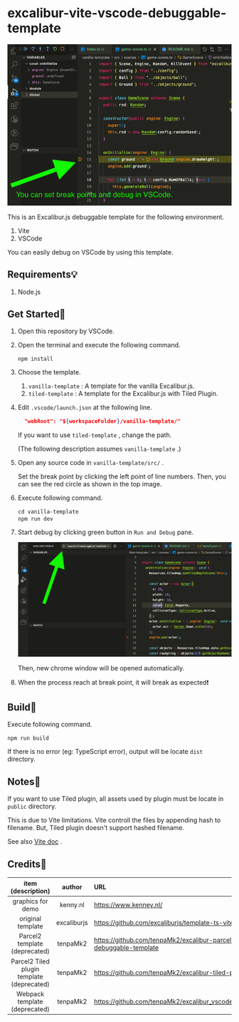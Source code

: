 # excalibur-vite-vscode-debuggable-template

![debug](./imgs/debug.png)

This is an Excalibur.js debuggable template for the following environment.

1. Vite
2. VSCode

You can easily debug on VSCode by using this template.

## Requirements💡

1. Node.js

## Get Started🚀

1. Open this repository by VSCode.

2. Open the terminal and execute the following command.

   ```shell
   npm install
   ```

3. Choose the template.

   1. `vanilla-template` : A template for the vanilla Excalibur.js.
   2. `tiled-template` : A template for the Excalibur.js with Tiled Plugin.

4. Edit `.vscode/launch.json` at the following line.

   ```json
     "webRoot": "${workspaceFolder}/vanilla-template/"
   ```

   If you want to use `tiled-template` , change the path.

   (The following description assumes `vanilla-template` .)

5. Open any source code in `vanilla-template/src/` .

   Set the break point by clicking the left point of line numbers.
   Then, you can see the red circle as shown in the top image.

6. Execute following command.

   ```shell
   cd vanilla-template
   npm run dev
   ```

7. Start debug by clicking green button in `Run and Debug` pane.

   ![start debug](./imgs/start-debug.png)

   Then, new chrome window will be opened automatically.

8. When the process reach at break point,
   it will break as expected❗

## Build💪

Execute following command.

```shell
npm run build
```

If there is no error (eg: TypeScript error),
output will be locate `dist` directory.

## Notes🔴

If you want to use Tiled plugin,
all assets used by plugin must be locate in `public` directory.

This is due to Vite limitations.
Vite controll the files by appending hash to filename.
But, Tiled plugin doesn't support hashed filename.

See also [Vite doc](https://vitejs.dev/guide/assets.html#the-public-directory) .

## Credits💎

|             item (description)             |   author    | URL                                                                        |
| :----------------------------------------: | :---------: | :------------------------------------------------------------------------- |
|             graphics for demo              |  kenny.nl   | <https://www.kenney.nl/>                                                   |
|             original template              | excaliburjs | <https://github.com/excaliburjs/template-ts-vite>                          |
|       Parcel2 template (deprecated)        |  tenpaMk2   | <https://github.com/tenpaMk2/excalibur-parcel2-vscode-debuggable-template> |
| Parcel2 Tiled plugin template (deprecated) |  tenpaMk2   | <https://github.com/tenpaMk2/excalibur-tiled-parcel2-template>             |
|       Webpack template (deprecated)        |  tenpaMk2   | <https://github.com/tenpaMk2/excalibur_vscode_debuggable_template/>        |
